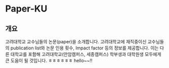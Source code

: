 # Paper-KU
## 개요
고려대학교 교수님들의 논문(paper)을 소개합니다. 고려대학교에 재직중이신 교수님들의 publication list와 논문 인용 횟수, Impact factor 등의 정보를 제공합니다. 이는 다른 대학교를 포함해 고려대학교(안암캠퍼스, 세종캠퍼스) 학부생과 대학원생 모두에게 큰 도움이 될 것입니다.
ㅎㅎㅎㅎㅎㅎ
hello~~!!